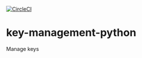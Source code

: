 [![CircleCI](https://circleci.com/gh/shamshad-npti/key-management-python.svg?style=svg)](https://circleci.com/gh/shamshad-npti/key-management-python)
# key-management-python
Manage keys
